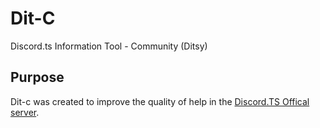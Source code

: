 # Dit-C
Discord.ts Information Tool - Community (Ditsy)
## Purpose
Dit-c was created to improve the quality of help in the [Discord.TS Offical server](https://discord.gg/VDjwu8E).

